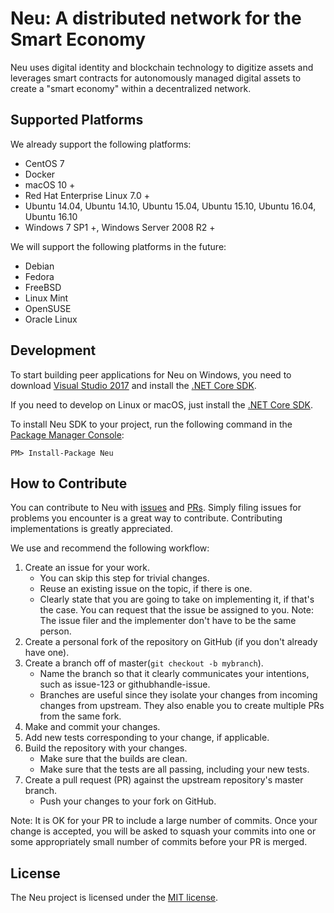 Neu: A distributed network for the Smart Economy
================

Neu uses digital identity and blockchain technology to digitize assets and leverages smart contracts for autonomously managed digital assets to create a "smart economy" within a decentralized network.

Supported Platforms
--------

We already support the following platforms:

* CentOS 7
* Docker
* macOS 10 +
* Red Hat Enterprise Linux 7.0 +
* Ubuntu 14.04, Ubuntu 14.10, Ubuntu 15.04, Ubuntu 15.10, Ubuntu 16.04, Ubuntu 16.10
* Windows 7 SP1 +, Windows Server 2008 R2 +

We will support the following platforms in the future:

* Debian
* Fedora
* FreeBSD
* Linux Mint
* OpenSUSE
* Oracle Linux

Development
--------

To start building peer applications for Neu on Windows, you need to download [Visual Studio 2017](https://www.visualstudio.com/products/visual-studio-community-vs) and install the [.NET Core SDK](https://www.microsoft.com/net/core).

If you need to develop on Linux or macOS, just install the [.NET Core SDK](https://www.microsoft.com/net/core).

To install Neu SDK to your project, run the following command in the [Package Manager Console](https://docs.nuget.org/ndocs/tools/package-manager-console):

```
PM> Install-Package Neu
```

How to Contribute
--------

You can contribute to Neu with [issues](https://github.com/NeuBlockchain/NEU/issues) and [PRs](https://github.com/NeuBlockchain/NEU/pulls). Simply filing issues for problems you encounter is a great way to contribute. Contributing implementations is greatly appreciated.

We use and recommend the following workflow:

1. Create an issue for your work.
    * You can skip this step for trivial changes.
	* Reuse an existing issue on the topic, if there is one.
	* Clearly state that you are going to take on implementing it, if that's the case. You can request that the issue be assigned to you. Note: The issue filer and the implementer don't have to be the same person.
1. Create a personal fork of the repository on GitHub (if you don't already have one).
1. Create a branch off of master(`git checkout -b mybranch`).
    * Name the branch so that it clearly communicates your intentions, such as issue-123 or githubhandle-issue.
	* Branches are useful since they isolate your changes from incoming changes from upstream. They also enable you to create multiple PRs from the same fork.
1. Make and commit your changes.
1. Add new tests corresponding to your change, if applicable.
1. Build the repository with your changes.
    * Make sure that the builds are clean.
	* Make sure that the tests are all passing, including your new tests.
1. Create a pull request (PR) against the upstream repository's master branch.
    * Push your changes to your fork on GitHub.

Note: It is OK for your PR to include a large number of commits. Once your change is accepted, you will be asked to squash your commits into one or some appropriately small number of commits before your PR is merged.

License
------

The Neu project is licensed under the [MIT license](LICENSE).
